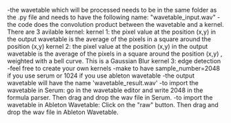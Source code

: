 -the wavetable which will be processed needs to be in the same folder as the .py file and needs to have the following name: "wavetable_input.wav"
-the code does the convolution product between the wavetable and a kernel. 
There are 3 avilable kernel:
kernel 1: the pixel value at the position (x,y) in the output wavetable is the average of the pixels in a square around the position (x,y) 
kernel 2: the pixel value at the position (x,y) in the output wavetable is the average of the pixels in a square around the position (x,y) , weighted with a bell curve. This is a Gaussian Blur
kernel 3: edge detection
-feel free to create your own kernels
-make to have  sample_number=2048 if you use serum or 1024 if you use ableton wavetable
-the output wavetable will have the name 'wavetable_result.wav'
-to import the wavetable in Serum: go in the wavetable editor and write 2048 in the formula parser. Then drag and drop the wav file in Serum.
-to import the wavetable in Ableton Wavetable: Click on the "raw" button. Then drag and drop the wav file in Ableton Wavetable.
